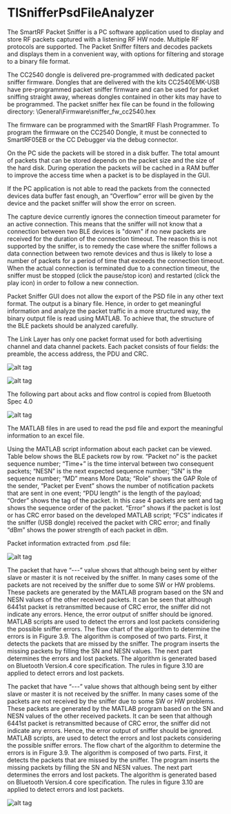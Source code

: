 # TISnifferPsdFileAnalyzer

The SmartRF Packet Sniffer is a PC software application used to display and store RF packets captured with a listening RF HW node. Multiple RF protocols are supported. The Packet Sniffer filters and decodes packets and displays them in a convenient way, with options for filtering and storage to a binary file format.

The CC2540 dongle is delivered pre-programmed with dedicated packet sniffer firmware. Dongles that are delivered with the kits CC2540EMK-USB have pre-programmed packet sniffer firmware and can be used for packet sniffing straight away, whereas dongles contained in other kits may have to be programmed. The packet sniffer hex file can be found in the following directory:  <installation directory>\General\Firmware\sniffer_fw_cc2540.hex

The firmware can be programmed with the SmartRF Flash Programmer. To program the firmware on the CC2540 Dongle, it must be connected to SmartRF05EB or the CC Debugger via the debug connector.

On the PC side the packets will be stored in a disk buffer. The total amount of packets that can be stored depends on the packet size and the size of the hard disk. During operation the packets will be cached in a RAM buffer to improve the access time when a packet is to be displayed in the GUI.

If the PC application is not able to read the packets from the connected devices data buffer fast enough, an “Overflow” error will be given by the device and the packet sniffer will show the error on screen.

The capture device currently ignores the connection timeout parameter for an active connection. This means that the sniffer will not know that a connection between two BLE devices is "down" if no new packets are received for the duration of the connection timeout. The reason this is not supported by the sniffer, is to remedy the case where the sniffer follows a data connection between two remote devices and thus is likely to lose a number of packets for a period of time that exceeds the connection timeout. When the actual connection is terminated due to a connection timeout, the sniffer must be stopped (click the pause/stop icon) and restarted (click the play icon) in order to follow a new connection.

Packet Sniffer GUI does not allow the export of the PSD file in any other text format. The output is a binary file. Hence, in order to get meaningful information and analyze the packet traffic in a more structured way, the binary output file is read using MATLAB. To achieve that, the structure of the BLE packets should be analyzed carefully. 

The Link Layer has only one packet format used for both advertising channel and data channel packets. Each packet consists of four fields: the preamble, the access address, the PDU and CRC.

![alt tag](http://i.imgur.com/6Omo7Ya.png?1)

![alt tag](http://i.imgur.com/EtAt4ot.png?1)

The following part about acks and flow control is copied from Bluetooth Spec 4.0

![alt tag](http://i.imgur.com/7Aehd5F.jpg?1)


The MATLAB files in are used to read the psd file and export the meaningful information to an excel file. 

Using the MATLAB script information about each packet can be viewed. Table below shows the BLE packets row by row. “Packet no” is the packet sequence number; “Time+” is the time interval between two consequent packets; “NESN” is the next expected sequence number; “SN” is the sequence number; “MD” means More Data; “Role” shows the GAP Role of the sender, “Packet per Event” shows the number of notification packets that are sent in one event; “PDU length” is the length of the payload; “Order” shows the tag of the packet. In this case 4 packets are sent and tag shows the sequence order of the packet. “Error” shows if the packet is lost or has CRC error based on the developed MATLAB script; “FCS” indicates if the sniffer (USB dongle) received the packet with CRC error; and finally “dBm” shows the power strength of each packet in dBm.

Packet information extracted from .psd file:

![alt tag](http://i.imgur.com/MC51MD6.png?1)


The packet that have “---” value shows that although being sent by either slave or master it is not received by the sniffer. In many cases some of the packets are not received by the sniffer due to some SW or HW problems. These packets are generated by the MATLAB program based on the SN and NESN values of the other received packets. 
It can be seen that although 6441st packet is retransmitted because of CRC error, the sniffer did not indicate any errors. Hence, the error output of sniffer should be ignored. MATLAB scripts are used to detect the errors and lost packets considering the possible sniffer errors. 
The flow chart of the algorithm to determine the errors is in Figure 3.9. The algorithm is composed of two parts. First, it detects the packets that are missed by the sniffer. The program inserts the missing packets by filling the SN and NESN values. The next part determines the errors and lost packets. The algorithm is generated based on Bluetooth Version.4 core specification. The rules in figure 3.10 are applied to detect errors and lost packets. 

The packet that have “---” value shows that although being sent by either slave or master it is not received by the sniffer. In many cases some of the packets are not received by the sniffer due to some SW or HW problems. These packets are generated by the MATLAB program based on the SN and NESN values of the other received packets. 
It can be seen that although 6441st packet is retransmitted because of CRC error, the sniffer did not indicate any errors. Hence, the error output of sniffer should be ignored. MATLAB scripts, are used to detect the errors and lost packets considering the possible sniffer errors. 
The flow chart of the algorithm to determine the errors is in Figure 3.9. The algorithm is composed of two parts. First, it detects the packets that are missed by the sniffer. The program inserts the missing packets by filling the SN and NESN values. The next part determines the errors and lost packets. The algorithm is generated based on Bluetooth Version.4 core specification. The rules in figure 3.10 are applied to detect errors and lost packets. 

![alt tag](http://i.imgur.com/DHbcdYt.png?1)
